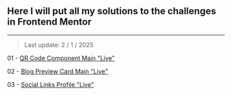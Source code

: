 ## Here I will put all my solutions to the challenges in Frontend Mentor
---
> Last update: 2 / 1 / 2025

01 - [QR Code Component Main "Live"](https://fm-qr-code-mohamed-ahmed.netlify.app/)

02 - [Blog Preview Card Main "Live"](https://blog-preview-card-mohamed-ahmed.netlify.app/)

03 - [Social Links Profile "Live"](https://social-links-profile-mohamed-ahmed-s.netlify.app/)

